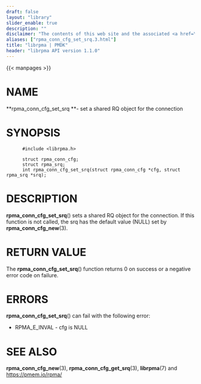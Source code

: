 ```yaml
---
draft: false
layout: "library"
slider_enable: true
description: ""
disclaimer: "The contents of this web site and the associated <a href=\"https://github.com/pmem\">GitHub repositories</a> are BSD-licensed open source."
aliases: ["rpma_conn_cfg_set_srq.3.html"]
title: "librpma | PMDK"
header: "librpma API version 1.1.0"
---
```

{{< manpages >}}

[comment]: <> (SPDX-License-Identifier: BSD-3-Clause)
[comment]: <> (Copyright 2020-2022, Intel Corporation)

# NAME

**rpma_conn_cfg_set_srq **- set a shared RQ object for the connection

# SYNOPSIS

          #include <librpma.h>

          struct rpma_conn_cfg;
          struct rpma_srq;
          int rpma_conn_cfg_set_srq(struct rpma_conn_cfg *cfg, struct rpma_srq *srq);

# DESCRIPTION

**rpma_conn_cfg_set_srq**() sets a shared RQ object for the connection.
If this function is not called, the srq has the default value (NULL) set
by **rpma_conn_cfg_new**(3).

# RETURN VALUE

The **rpma_conn_cfg_set_srq**() function returns 0 on success or a
negative error code on failure.

# ERRORS

**rpma_conn_cfg_set_srq**() can fail with the following error:

-   RPMA_E\_INVAL - cfg is NULL

# SEE ALSO

**rpma_conn_cfg_new**(3), **rpma_conn_cfg_get_srq**(3), **librpma**(7)
and https://pmem.io/rpma/
